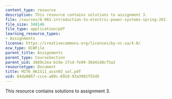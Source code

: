 ```yaml
---
content_type: resource
description: This resource contains solutions to assignment 3.
file: /courses/6-061-introduction-to-electric-power-systems-spring-2011/84da8867cccea89c692d93a3902f5545_MIT6_061S11_assn03_sol.pdf
file_size: 348146
file_type: application/pdf
learning_resource_types:
- Assignments
license: https://creativecommons.org/licenses/by-nc-sa/4.0/
ocw_type: OCWFile
parent_title: Assignments
parent_type: CourseSection
parent_uid: 3869c2ea-b19a-1fcd-fe99-36d41d8cf5a2
resourcetype: Document
title: MIT6_061S11_assn03_sol.pdf
uid: 84da8867-ccce-a89c-692d-93a3902f5545
---
```

This resource contains solutions to assignment 3.